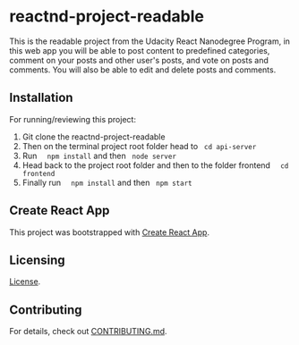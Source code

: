# reactnd-project-readable
This is the readable project from the Udacity React Nanodegree Program, in this web app you will be able to post content to predefined categories, comment on your posts and other user's posts, and vote on posts and comments. You will also be able to edit and delete posts and comments.
## Installation

For running/reviewing this project:

1) Git clone the reactnd-project-readable
2) Then on the terminal project root folder head to ```  cd api-server ```
3) Run ```  npm install``` and then ```  node server  ``` 
4) Head back to the project root folder and then to the folder frontend ```  cd frontend```
5) Finally run  ```  npm install``` and then ```  npm start ``` 

## Create React App

This project was bootstrapped with [Create React App](https://github.com/facebookincubator/create-react-app). 

## Licensing

[License](LICENSE.md). 


## Contributing

For details, check out [CONTRIBUTING.md](CONTRIBUTING.md).
